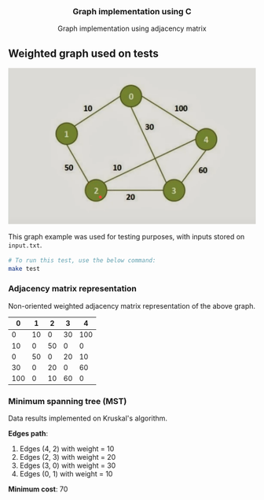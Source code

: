 <br />
<h3 align="center">Graph implementation using C</h3>
<p align="center">Graph implementation using adjacency matrix</p>

## Weighted graph used on tests

![Graph](input_graph.png)

This graph example was used for testing purposes, with inputs stored on `input.txt`.

```sh
# To run this test, use the below command:
make test
```

### Adjacency matrix representation
Non-oriented weighted adjacency matrix representation of the above graph.

| 0   | 1   | 2   | 3   | 4   |
| --- | --- | --- | --- | --- |
| 0   | 10  | 0   | 30  | 100 |
| 10  | 0   | 50  | 0   | 0   |
| 0   | 50  | 0   | 20  | 10  |
| 30  | 0   | 20  | 0   | 60  |
| 100 | 0   | 10  | 60  | 0   |

### Minimum spanning tree (MST)

Data results implemented on Kruskal's algorithm.

**Edges path**:
1. Edges (4, 2) with weight = 10
2. Edges (2, 3) with weight = 20
3. Edges (3, 0) with weight = 30
4. Edges (0, 1) with weight = 10

**Minimum cost**: 70
